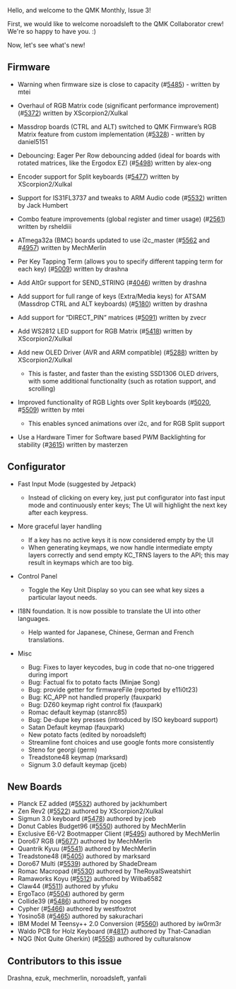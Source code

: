 Hello, and welcome to the QMK Monthly, Issue 3!

First, we would like to welcome noroadsleft to the QMK Collaborator crew! We're so happy to have you. :)

Now, let's see what's new!

## Firmware

- Warning when firmware size is close to capacity (#[5485](https://github.com/qmk/qmk_firmware/pull/5485)) - written by mtei 
- Overhaul of RGB Matrix code (significant performance improvement) (#[5372](https://github.com/qmk/qmk_firmware/pull/5372)) written by XScorpion2/Xulkal 
- Massdrop boards (CTRL and ALT) switched to QMK Firmware’s RGB Matrix feature from custom implementation (#[5328](https://github.com/qmk/qmk_firmware/pull/5328)) - written by daniel5151 
- Debouncing: Eager Per Row debouncing added (ideal for boards with rotated matrices, like the Ergodox EZ) (#[5498](https://github.com/qmk/qmk_firmware/pull/5498)) written by alex-ong 
- Encoder support for Split keyboards (#[5477](https://github.com/qmk/qmk_firmware/pull/5477)) written by XScorpion2/Xulkal 
- Support for IS31FL3737 and tweaks to ARM Audio code (#[5532](https://github.com/qmk/qmk_firmware/pull/5532)) written by Jack Humbert 
- Combo feature improvements (global register and timer usage) (#[2561](https://github.com/qmk/qmk_firmware/pull/2561)) written by rsheldiii 
- ATmega32a (BMC) boards updated to use i2c_master (#[5562](https://github.com/qmk/qmk_firmware/pull/5562) and #[4957](https://github.com/qmk/qmk_firmware/pull/4957)) written by MechMerlin 
- Per Key Tapping Term (allows you to specify different tapping term for each key) (#[5009](https://github.com/qmk/qmk_firmware/pull/5009)) written by drashna 
- Add AltGr support for SEND_STRING (#[4046](https://github.com/qmk/qmk_firmware/pull/4046)) written by drashna 
- Add support for full range of keys (Extra/Media keys) for ATSAM (Massdrop CTRL and ALT keyboards) (#[5180](https://github.com/qmk/qmk_firmware/pull/5180)) written by drashna 
- Add support for “DIRECT_PIN” matrices (#[5091](https://github.com/qmk/qmk_firmware/pull/5091)) written by zvecr 
- Add WS2812 LED support for RGB Matrix (#[5418](https://github.com/qmk/qmk_firmware/pull/5418)) written by XScorpion2/Xulkal 
- Add new OLED Driver (AVR and ARM compatible) (#[5288](https://github.com/qmk/qmk_firmware/pull/5288)) written by XScorpion2/Xulkal 
    - This is faster, and faster than the existing SSD1306 OLED drivers, with some additional functionality (such as rotation support, and scrolling) 

- Improved functionality of RGB Lights over Split keyboards (#[5020](https://github.com/qmk/qmk_firmware/pull/5020), #[5509](https://github.com/qmk/qmk_firmware/pull/5509)) written by mtei 
    - This enables synced animations over i2c, and for RGB Split support 

- Use a Hardware Timer for Software based PWM Backlighting for stability (#[3615](https://github.com/qmk/qmk_firmware/pull/3615)) written by masterzen 


## Configurator

- Fast Input Mode (suggested by Jetpack) 
    - Instead of clicking on every key, just put configurator into fast input mode and continuously enter keys; The UI will highlight the next key after each keypress. 

- More graceful layer handling 
    - If a key has no active keys it is now considered empty by the UI 
    - When generating keymaps, we now handle intermediate empty layers correctly and send empty KC_TRNS layers to the API; this may result in keymaps which are too big. 

- Control Panel 
    - Toggle the Key Unit Display so you can see what key sizes a particular layout needs. 

- I18N foundation. It is now possible to translate the UI into other languages. 
    - Help wanted for Japanese, Chinese, German and French translations. 

- Misc 
    - Bug: Fixes to layer keycodes, bug in code that no-one triggered during import 
    - Bug: Factual fix to potato facts (Minjae Song) 
    - Bug: provide getter for firmwareFile (reported by e11i0t23) 
    - Bug: KC_APP not handled properly (fauxpark) 
    - Bug: DZ60 keymap right control fix (fauxpark) 
    - Romac default keymap (stanrc85) 
    - Bug: De-dupe key presses (introduced by ISO keyboard support) 
    - Satan Default keymap (fauxpark) 
    - New potato facts (edited by noroadsleft) 
    - Streamline font choices and use google fonts more consistently 
    - Steno for georgi (germ) 
    - Treadstone48 keymap (marksard) 
    - Signum 3.0 default keymap (jceb) 


## New Boards

- Planck EZ added (#[5532](https://github.com/qmk/qmk_firmware/pull/5532)) authored by jackhumbert 
- Zen Rev2 (#[5522](https://github.com/qmk/qmk_firmware/pull/5522)) authored by XScorpion2/Xulkal 
- Sigmun 3.0 keyboard (#[5478](https://github.com/qmk/qmk_firmware/pull/5478)) authored by jceb 
- Donut Cables Budget96 (#[5550](https://github.com/qmk/qmk_firmware/pull/5550)) authored by MechMerlin 
- Exclusive E6-V2 Bootmapper Client (#[5495](https://github.com/qmk/qmk_firmware/pull/5495)) authored by MechMerlin 
- Doro67 RGB (#[5677](https://github.com/qmk/qmk_firmware/pull/5677)) authored by MechMerlin 
- Quantrik Kyuu (#[5541](https://github.com/qmk/qmk_firmware/pull/5541)) authored by MechMerlin 
- Treadstone48 (#[5405](https://github.com/qmk/qmk_firmware/pull/5405)) authored by marksard 
- Doro67 Multi (#[5539](https://github.com/qmk/qmk_firmware/pull/5539)) authored by ShadeDream 
- Romac Macropad (#[5530](https://github.com/qmk/qmk_firmware/pull/5530)) authored by TheRoyalSweatshirt 
- Ramaworks Koyu (#[5512](https://github.com/qmk/qmk_firmware/pull/5512)) authored by Wilba6582 
- Claw44 (#[5511](https://github.com/qmk/qmk_firmware/pull/5511)) authored by yfuku 
- ErgoTaco (#[5504](https://github.com/qmk/qmk_firmware/pull/5504)) authored by germ 
- Collide39 (#[5486](https://github.com/qmk/qmk_firmware/pull/5486)) authored by nooges 
- Cypher (#[5466](https://github.com/qmk/qmk_firmware/pull/5466)) authored by westfoxtrot 
- Yosino58 (#[5465](https://github.com/qmk/qmk_firmware/pull/5465)) authored by sakurachari 
- IBM Model M Teensy++ 2.0 Conversion (#[5560](https://github.com/qmk/qmk_firmware/pull/5560)) authored by iw0rm3r 
- Waldo PCB for Holz Keyboard (#[4817](https://github.com/qmk/qmk_firmware/pull/4817)) authored by That-Canadian 
- NQG (Not Quite Gherkin) (#[5558](https://github.com/qmk/qmk_firmware/pull/5558)) authored by culturalsnow

## Contributors to this issue

Drashna, ezuk, mechmerlin, noroadsleft, yanfali